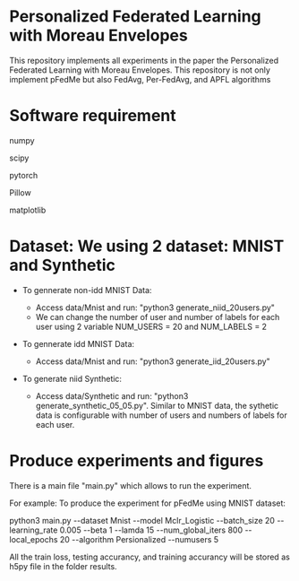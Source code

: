 # Personalized Federated Learning with Moreau Envelopes
This repository implements all experiments in the paper the Personalized Federated Learning with Moreau Envelopes.
This repository is not only implement pFedMe but also FedAvg, Per-FedAvg, and APFL algorithms

# Software requirement
numpy

scipy

pytorch

Pillow

matplotlib

# Dataset: We using 2 dataset: MNIST and Synthetic
- To gennerate non-idd MNIST Data: 
  - Access data/Mnist and run: "python3 generate_niid_20users.py"
  - We can change the number of user and number of labels for each user using 2 variable NUM_USERS = 20 and NUM_LABELS = 2

- To gennerate idd MNIST Data:
  - Access data/Mnist and run: "python3 generate_iid_20users.py"

- To generate niid Synthetic:
  - Access data/Synthetic and run: "python3 generate_synthetic_05_05.py". Similar to MNIST data, the sythetic data is configurable with number of users and numbers of labels for each user.



# Produce experiments and figures

There is a main file "main.py" which allows to run the experiment.

For example:
To produce the experiment for pFedMe using MNIST dataset:

python3 main.py --dataset Mnist --model Mclr_Logistic --batch_size 20 --learning_rate 0.005 --beta 1 --lamda 15 --num_global_iters 800 --local_epochs 20 --algorithm Persionalized --numusers 5

All the train loss, testing accurancy, and training accurancy will be stored as h5py file in the folder results.
